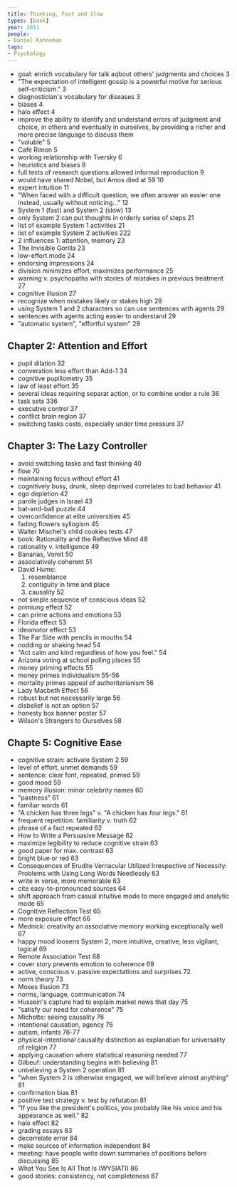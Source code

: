 ```yaml
---
title: Thinking, Fast and Slow
types: [book]
year: 2011
people:
- Daniel Kahneman
tags:
- Psychology
---
```


- goal: enrich vocabulary for talk aqbout others' judgments and choices 3
- "The expectation of intelligent gossip is a powerful motive for serious self-criticism." 3
- diagnostician's vocabulary for diseases 3
- biases 4
- halo effect 4
- improve the ability to identify and understand errors of judgment and choice, in others and eventually in ourselves, by providing a richer and more precise language to discuss them
- "voluble" 5
- Café Rimon 5
- working relationship with Tversky 6
- heuristics and biases 8
- full texts of research questions allowed informal reproduction 9
- would have shared Nobel, but Amos died at 59 10
- expert intuition 11
- "When faced with a difficult question, we often answer an easier one instead, usually without noticing..." 12
- System 1 (fast) and System 2 (slow) 13
- only System 2 can put thoughts in orderly series of steps 21
- list of example System 1 activities 21
- list of example System 2 activities 222
- 2 influences 1: attention, memory 23
- The Invisible Gorilla 23
- low-effort mode 24
- endorsing impressions 24
- division minimizes effort, maximizes performance 25
- warning v. psychopaths with stories of mistakes in previous treatment 27
- cognitive illusion 27
- recognize when mistakes likely or stakes high 28
- using System 1 and 2 characters so can use sentences with agents 29
- sentences with agents acting easier to understand 29
- "automatic system", "effortful system" 29

## Chapter 2: Attention and Effort
- pupil dilation 32
- converation less effort than Add-1 34
- cognitive pupillometry 35
- law of least effort 35
- several ideas requiring separat action, or to combine under a rule 36
- task sets 336
- executive control 37
- conflict brain region 37
- switching tasks costs, especially under time pressure 37

## Chapter 3: The Lazy Controller
- avoid switching tasks and fast thinking 40
- flow 70
- maintaining focus without effort 41
- cognitively busy, drunk, sleep deprived correlates to bad behavior 41
- ego depletion 42
- parole judges in Israel 43
- bat-and-ball puzzle 44
- overconfidence at elite universities 45
- fading flowers syllogism 45
- Walter Mischel's child cookies tests 47
- book: Rationality and the Reflective Mind 48
- rationality v. intelligence 49
- Bananas, Vomit 50
- associatively coherent 51
- David Hume:
  1.  resemblance
  2.  contiguity in time and place
  3.  causality 52
- not simple sequence of conscious ideas 52
- primiung effect 52
- can prime actions and emotions 53
- Florida effect 53
- ideomotor effect 53
- The Far Side with pencils in mouths 54
- nodding or shaking head 54
- "Act calm and kind regardless of how you feel." 54
- Arizona voting at school polling places 55
- money priming effects 55
- money primes individualism 55-56
- mortality primes appeal of authoritarianism 56
- Lady Macbeth Effect 56
- robust but not necessarily large 56
- disbelief is not an option 57
- honesty box banner poster 57
- Wilson's Strangers to Ourselves 58

## Chapte 5: Cognitive Ease
- cognitive strain: activate System 2 59
- level of effort, unmet demands 59
- sentence: clear font, repeated, primed 59
- good mood 59
- memory illusion: minor celebrity names 60
- "pastness" 61
- familiar words 61
- "A chicken has three legs" v. "A chicken has four legs." 61
- frequent repetition: familiarity v. truth 62
- phrase of a fact repeated 62
- How to Write a Persuasive Message 62
- maximize legibility to reduce cognitive strain 63
- good paper for max. contrast 63
- bright blue or red 63
- Consequences of Erudite Vernacular Utilized Irrespective of Necessity: Problems with Using Long Words Needlessly 63
- write in verse, more memorable 63
- cite easy-to-pronounced sources 64
- shift approach from casual intuitive mode to more engaged and analytic mode 65
- Cognitive Reflection Test 65
- more exposure effect 66
- Mednick: creativity an associative memory working exceptionally well 67
- happy mood loosens System 2, more intuitive, creative, less vigilant, logical 69
- Remote Association Test 68
- cover story prevents emotion to coherence 69
- active, conscious v. passive expectations and surprises 72
- norm theory 73
- Moses illusion 73
- norms, language, communication 74
- Hussein's capture had to explain market news that day 75
- "satisfy our need for coherence" 75
- Michotte: seeing causality 76
- intentional causation, agency 76
- autism, infants 76-77
- physical-intentional causality distinction as explanation for universality of religion 77
- applying causation where statistical reasoning needed 77
- Gilbeuf: understanding begins with believing 81
- unbelieving a System 2 operation 81
- "when System 2 is otherwise engaged, we will believe almost anything" 81
- confirmation bias 81
- positive test strategy v. test by refutation 81
- "If you like the president's politics, you probably like his voice and his appearance as well." 82
- halo effect 82
- grading essays 83
- decorrelate error 84
- make sources of information independent 84
- meeting: have people write down summaries of positions before discussing 85
- What You See Is All That Is (WYSIATI) 86
- good stories: consistency, not completeness 87
